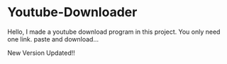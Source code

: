 # Youtube-Downloader
Hello, I made a youtube download program in this project. You only need one link. paste and download...

New Version Updated!!
